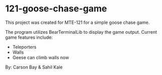 # 121-goose-chase-game

This project was created for MTE-121 for a simple goose chase game.<br/>

The program utilizes BearTerminalLib to display the game output. Current game features include:<br/>
- Teleporters<br/>
- Walls<br/>
- Geese can climb walls now<br/>

By: Carson Bay & Sahil Kale
